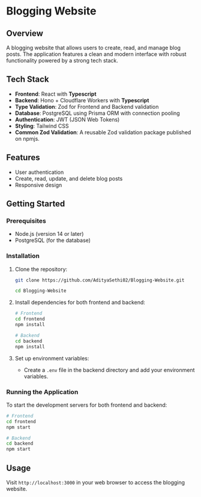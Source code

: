 # Blogging Website

## Overview
A blogging website that allows users to create, read, and manage blog posts. The application features a clean and modern interface with robust functionality powered by a strong tech stack.

## Tech Stack
- **Frontend**: React with **Typescript**
- **Backend**: Hono + Cloudflare Workers with **Typescript**
- **Type Validation**: Zod for Frontend and Backend validation
- **Database**: PostgreSQL using Prisma ORM with connection pooling
- **Authentication**: JWT (JSON Web Tokens)
- **Styling**: Tailwind CSS
- **Common Zod Validation**: A reusable Zod validation package published on npmjs.

## Features
- User authentication
- Create, read, update, and delete blog posts
- Responsive design

## Getting Started

### Prerequisites
- Node.js (version 14 or later)
- PostgreSQL (for the database)

### Installation
1. Clone the repository:
   ```bash
   git clone https://github.com/AdityaSethi02/Blogging-Website.git

   cd Blogging-Website
   ```

2. Install dependencies for both frontend and backend:
   ```bash
   # Frontend
   cd frontend
   npm install

   # Backend
   cd backend
   npm install
   ```

3. Set up environment variables:
   - Create a `.env` file in the backend directory and add your environment variables.

### Running the Application
To start the development servers for both frontend and backend:
```bash
# Frontend
cd frontend
npm start

# Backend
cd backend
npm start
```

## Usage
Visit `http://localhost:3000` in your web browser to access the blogging website.